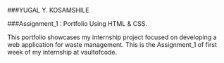 ###YUGAL Y. KOSAMSHILE
	
 ###Assignment_1 : Portfolio Using HTML & CSS.
 
This portfolio showcases my internship project focused on developing a web application for waste management. 
This is the Assignment_1 of first week of my internship at vaultofcode.
